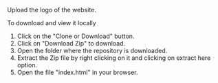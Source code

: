 Upload the logo of the website.

To download and view it locally 
1. Click on the "Clone or Download" button.
2. Click on "Download Zip" to download.
3. Open the folder where the repository is downloaded.
4. Extract the Zip file by right clicking on it and clicking on extract here option.
5. Open the file "index.html" in your browser.